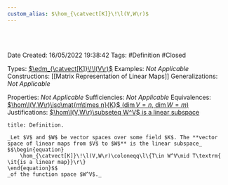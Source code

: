 ```yaml
---
custom_alias: $\hom_{\catvect[K]}\!\l(V,W\r)$
---
```


<br />
<br />

Date Created: 16/05/2022 19:38:42
Tags: #Definition #Closed

Types: [$\edm_{\catvect[K]}\!\l(V\r)$](Endomorphism%20Algebra%20(Vector%20Space).md)
Examples: _Not Applicable_
Constructions: [[Matrix Representation of Linear Maps]]
Generalizations: _Not Applicable_

Properties: _Not Applicable_
Sufficiencies: _Not Applicable_
Equivalences: [$\hom\l(V,W\r)\iso\mat{m\times n}{K}$ ($\dim V=n$, $\dim W=m$)](Linear%20isomorphism%20between%20linear%20maps%20and%20matrices.md)
Justifications: [$\hom\l(V,W\r)\subseteq W^V$ is a linear subspace](Set%20of%20linear%20maps%20form%20a%20linear%20subspace%20of%20the%20function%20space.md)

``` ad-Definition
title: Definition.

_Let $V$ and $W$ be vector spaces over some field $K$. The **vector space of linear maps from $V$ to $W$** is the linear subspace_
$$\begin{equation}
    \hom_{\catvect[K]}\!\l(V,W\r)\coloneqq\l\{T\in W^V\mid T\textrm{ \it{is a linear map}}\r\}
\end{equation}$$
_of the function space $W^V$._

```
